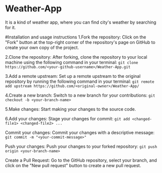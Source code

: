 # Weather-App
It is a kind of weather app, where you can find city's weather by searching for it.

#Installation and usage instructions
1.Fork the repository: Click on the "Fork" button at the top-right corner of the repository's page on GitHub to create your own copy of the project.

2.Clone the repository: After forking, clone the repository to your local machine using the following command in your terminal:
`git clone https://github.com/<your-github-username>/Weather-App.git`

3.Add a remote upstream: Set up a remote upstream to the original repository by running the following command in your terminal:
`git remote add upstream https://github.com/<original-owner>/Weather-App/`

4.Create a new branch: Switch to a new branch for your contributions:
`git checkout -b <your-branch-name>`

5.Make changes: Start making your changes to the source code.

6.Add your changes: Stage your changes for commit:
`git add <changed-file1> <changed-file2> ...`

Commit your changes: Commit your changes with a descriptive message:
`git commit -m "<your-commit-message>"`

Push your changes: Push your changes to your forked repository:
`git push origin <your-branch-name>`

Create a Pull Request: Go to the GitHub repository, select your branch, and click on the "New pull request" button to create a new pull request.



